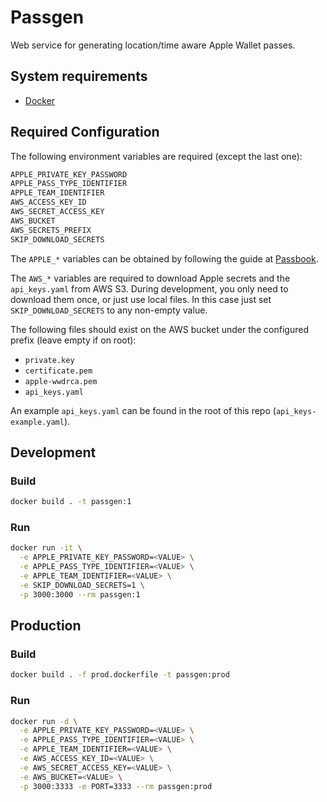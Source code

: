 # Passgen
Web service for generating location/time aware Apple Wallet passes.

## System requirements

- [Docker](https://www.docker.com/)

## Required Configuration

The following environment variables are required (except the last one):

```bash
APPLE_PRIVATE_KEY_PASSWORD
APPLE_PASS_TYPE_IDENTIFIER
APPLE_TEAM_IDENTIFIER
AWS_ACCESS_KEY_ID
AWS_SECRET_ACCESS_KEY
AWS_BUCKET
AWS_SECRETS_PREFIX
SKIP_DOWNLOAD_SECRETS
```

The `APPLE_*` variables can be obtained by following the guide at
[Passbook](https://github.com/devartis/passbook).

The `AWS_*` variables are required to download Apple secrets and the `api_keys.yaml`
from AWS S3. During development, you only need to download them once,
or just use local files. In this case just set `SKIP_DOWNLOAD_SECRETS` to any non-empty value.

The following files should exist on the AWS bucket under the configured prefix (leave empty if on root):

- `private.key`
- `certificate.pem`
- `apple-wwdrca.pem`
- `api_keys.yaml`

An example `api_keys.yaml` can be found in the root of this repo (`api_keys-example.yaml`).

## Development

### Build

```bash
docker build . -t passgen:1
```

### Run

```bash
docker run -it \
  -e APPLE_PRIVATE_KEY_PASSWORD=<VALUE> \
  -e APPLE_PASS_TYPE_IDENTIFIER=<VALUE> \
  -e APPLE_TEAM_IDENTIFIER=<VALUE> \
  -e SKIP_DOWNLOAD_SECRETS=1 \
  -p 3000:3000 --rm passgen:1
```

## Production

### Build

```bash
docker build . -f prod.dockerfile -t passgen:prod
```

### Run

```bash
docker run -d \
  -e APPLE_PRIVATE_KEY_PASSWORD=<VALUE> \
  -e APPLE_PASS_TYPE_IDENTIFIER=<VALUE> \
  -e APPLE_TEAM_IDENTIFIER=<VALUE> \
  -e AWS_ACCESS_KEY_ID=<VALUE> \
  -e AWS_SECRET_ACCESS_KEY=<VALUE> \
  -e AWS_BUCKET=<VALUE> \
  -p 3000:3333 -e PORT=3333 --rm passgen:prod
```
